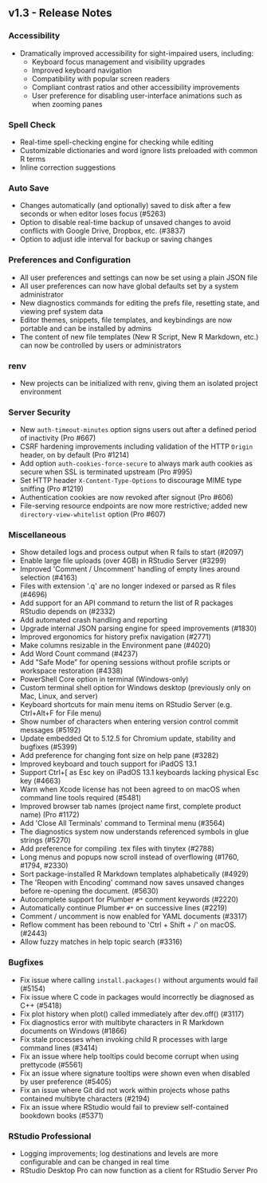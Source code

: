## v1.3 - Release Notes

### Accessibility

* Dramatically improved accessibility for sight-impaired users, including:
  * Keyboard focus management and visibility upgrades
  * Improved keyboard navigation
  * Compatibility with popular screen readers
  * Compliant contrast ratios and other accessibility improvements
  * User preference for disabling user-interface animations such as when zooming panes

### Spell Check

* Real-time spell-checking engine for checking while editing
* Customizable dictionaries and word ignore lists preloaded with common R terms
* Inline correction suggestions

### Auto Save

* Changes automatically (and optionally) saved to disk after a few seconds or when editor loses focus (#5263)
* Option to disable real-time backup of unsaved changes to avoid conflicts with Google Drive, Dropbox, etc. (#3837)
* Option to adjust idle interval for backup or saving changes

### Preferences and Configuration

* All user preferences and settings can now be set using a plain JSON file
* All user preferences can now have global defaults set by a system administrator
* New diagnostics commands for editing the prefs file, resetting state, and viewing pref system data
* Editor themes, snippets, file templates, and keybindings are now portable and can be installed by admins
* The content of new file templates (New R Script, New R Markdown, etc.) can now be controlled by users or administrators

### renv

* New projects can be initialized with renv, giving them an isolated project environment

### Server Security

* New `auth-timeout-minutes` option signs users out after a defined period of inactivity (Pro #667)
* CSRF hardening improvements including validation of the HTTP `Origin` header, on by default (Pro #1214)
* Add option `auth-cookies-force-secure` to always mark auth cookies as secure when SSL is terminated upstream (Pro #995)
* Set HTTP header `X-Content-Type-Options` to discourage MIME type sniffing (Pro #1219)
* Authentication cookies are now revoked after signout (Pro #606)
* File-serving resource endpoints are now more restrictive; added new `directory-view-whitelist` option (Pro #607)

### Miscellaneous

* Show detailed logs and process output when R fails to start (#2097)
* Enable large file uploads (over 4GB) in RStudio Server (#3299)
* Improved 'Comment / Uncomment' handling of empty lines around selection (#4163)
* Files with extension '.q' are no longer indexed or parsed as R files (#4696)
* Add support for an API command to return the list of R packages RStudio depends on (#2332)
* Add automated crash handling and reporting
* Upgrade internal JSON parsing engine for speed improvements (#1830)
* Improved ergonomics for history prefix navigation (#2771)
* Make columns resizable in the Environment pane (#4020)
* Add Word Count command (#4237)
* Add "Safe Mode" for opening sessions without profile scripts or workspace restoration (#4338)
* PowerShell Core option in terminal (Windows-only)
* Custom terminal shell option for Windows desktop (previously only on Mac, Linux, and server)
* Keyboard shortcuts for main menu items on RStudio Server (e.g. Ctrl+Alt+F for File menu)
* Show number of characters when entering version control commit messages (#5192)
* Update embedded Qt to 5.12.5 for Chromium update, stability and bugfixes (#5399)
* Add preference for changing font size on help pane (#3282)
* Improved keyboard and touch support for iPadOS 13.1
* Support Ctrl+[ as Esc key on iPadOS 13.1 keyboards lacking physical Esc key (#4663)
* Warn when Xcode license has not been agreed to on macOS when command line tools required (#5481)
* Improved browser tab names (project name first, complete product name) (Pro #1172)
* Add 'Close All Terminals' command to Terminal menu (#3564)
* The diagnostics system now understands referenced symbols in glue strings (#5270)
* Add preference for compiling .tex files with tinytex (#2788)
* Long menus and popups now scroll instead of overflowing (#1760, #1794, #2330)
* Sort package-installed R Markdown templates alphabetically (#4929)
* The 'Reopen with Encoding' command now saves unsaved changes before re-opening the document. (#5630)
* Autocomplete support for Plumber `#*` comment keywords (#2220)
* Automatically continue Plumber `#*` on successive lines (#2219)
* Comment / uncomment is now enabled for YAML documents (#3317)
* Reflow comment has been rebound to 'Ctrl + Shift + /' on macOS. (#2443)
* Allow fuzzy matches in help topic search (#3316)

### Bugfixes

* Fix issue where calling `install.packages()` without arguments would fail (#5154)
* Fix issue where C code in packages would incorrectly be diagnosed as C++ (#5418)
* Fix plot history when plot() called immediately after dev.off() (#3117)
* Fix diagnostics error with multibyte characters in R Markdown documents on Windows (#1866)
* Fix stale processes when invoking child R processes with large command lines (#3414)
* Fix an issue where help tooltips could become corrupt when using prettycode (#5561)
* Fix an issue where signature tooltips were shown even when disabled by user preference (#5405)
* Fix an issue where Git did not work within projects whose paths contained multibyte characters (#2194)
* Fix an issue where RStudio would fail to preview self-contained bookdown books (#5371)

### RStudio Professional

* Logging improvements; log destinations and levels are more configurable and can be changed in real time
* RStudio Desktop Pro can now function as a client for RStudio Server Pro


